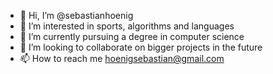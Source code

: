 - 👋 Hi, I’m @sebastianhoenig
- 👀 I’m interested in sports, algorithms and languages
- 🌱 I’m currently pursuing a degree in computer science
- 💞️ I’m looking to collaborate on bigger projects in the future
- 📫 How to reach me hoenigsebastian@gmail.com

<!---
sebastianhoenig/sebastianhoenig is a ✨ special ✨ repository because its `README.md` (this file) appears on your GitHub profile.
You can click the Preview link to take a look at your changes.
--->
